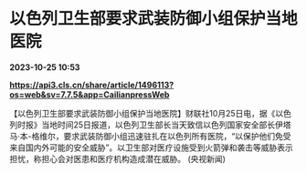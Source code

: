 # 以色列卫生部要求武装防御小组保护当地医院

**2023-10-25 10:53**

**https://api3.cls.cn/share/article/1496113?os=web&sv=7.7.5&app=CailianpressWeb**

【以色列卫生部要求武装防御小组保护当地医院】财联社10月25日电，据《以色列时报》当地时间25日报道，以色列卫生部长当天致信以色列国家安全部长伊塔马·本-格维尔，要求武装防御小组迅速驻扎在以色列所有医院，“以保护他们免受来自国内外可能的安全威胁”。以卫生部对医疗设施受到火箭弹和袭击等威胁表示担忧，称担心会对医患和医疗机构造成潜在威胁。 (央视新闻)